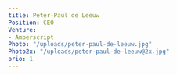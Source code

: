 ```yaml
---
title: Peter-Paul de Leeuw
Position: CEO
Venture:
- Amberscript
Photo: "/uploads/peter-paul-de-leeuw.jpg"
Photo2x: "/uploads/peter-paul-de-leeuw@2x.jpg"
prio: 1
---
```


